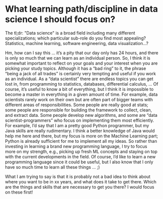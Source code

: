# What learning path/discipline in data science I should focus on?

The tl;dr: "Data science" is a broad field including many different specializations; which particular sub-role do you find most appealing? Statistics, machine learning, software engineering, data visualization...?

Hm, how can I say this … it’s a pity that our day only has 24 hours, and there is only so much that we can learn as an individual person. So, I think it is somewhat important to reflect on your goals and your interest when you are picking your study topics. Although it has a “bad ring” to it, the phrase “being a jack of all trades” is certainly very tempting and useful if you work as an individual. As a “data scientist” there are endless topics you can get lost in, from programming to statistics, databases, differential calculus, … Of course, it’s useful to know a bit of everything, but I think it is impossible to become a master in everything in a given amount of time. For example, data scientists rarely work on their own but are often part of bigger teams with different areas of responsibilities. Some people are really good at stats; some people are responsible for building the framework to collect, clean, and extract data. Some people develop new algorithms, and some are “data scientist-programmers” who focus on implementing them most efficiently. For example, I’d say that I am a pretty good Python programmer, but my Java skills are really rudimentary. I think a better knowledge of Java would help me here and there, but my focus is more on the Machine Learning part; Python is already sufficient for me to implement all my ideas. So rather than investing in learning a brand new programming language, I try to focus more on my strength, e.g., picking up fresh ML concepts and staying on top with the current developments in the field. Of course, I’d like to learn a new programming language since it could be useful, but I also know that I only have so much time to learn all these things … ;)

What I am trying to say is that it is probably not a bad idea to think about where you want to be in xx years, and what does it take to get there. Which are the things and skills that are necessary to get you there? I would focus on these first!
